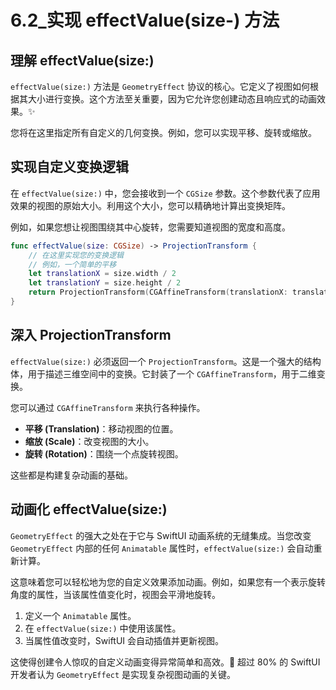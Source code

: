 ﻿# 6.2_实现 effectValue(size-) 方法

## 理解 effectValue(size:)

`effectValue(size:)` 方法是 `GeometryEffect` 协议的核心。它定义了视图如何根据其大小进行变换。这个方法至关重要，因为它允许您创建动态且响应式的动画效果。✨

您将在这里指定所有自定义的几何变换。例如，您可以实现平移、旋转或缩放。

## 实现自定义变换逻辑

在 `effectValue(size:)` 中，您会接收到一个 `CGSize` 参数。这个参数代表了应用效果的视图的原始大小。利用这个大小，您可以精确地计算出变换矩阵。

例如，如果您想让视图围绕其中心旋转，您需要知道视图的宽度和高度。

```swift
func effectValue(size: CGSize) -> ProjectionTransform {
    // 在这里实现您的变换逻辑
    // 例如，一个简单的平移
    let translationX = size.width / 2
    let translationY = size.height / 2
    return ProjectionTransform(CGAffineTransform(translationX: translationX, y: translationY))
}
```

## 深入 ProjectionTransform

`effectValue(size:)` 必须返回一个 `ProjectionTransform`。这是一个强大的结构体，用于描述三维空间中的变换。它封装了一个 `CGAffineTransform`，用于二维变换。

您可以通过 `CGAffineTransform` 来执行各种操作。

*   **平移 (Translation)**：移动视图的位置。
*   **缩放 (Scale)**：改变视图的大小。
*   **旋转 (Rotation)**：围绕一个点旋转视图。

这些都是构建复杂动画的基础。

## 动画化 effectValue(size:)

`GeometryEffect` 的强大之处在于它与 SwiftUI 动画系统的无缝集成。当您改变 `GeometryEffect` 内部的任何 `Animatable` 属性时，`effectValue(size:)` 会自动重新计算。

这意味着您可以轻松地为您的自定义效果添加动画。例如，如果您有一个表示旋转角度的属性，当该属性值变化时，视图会平滑地旋转。

1.  定义一个 `Animatable` 属性。
2.  在 `effectValue(size:)` 中使用该属性。
3.  当属性值改变时，SwiftUI 会自动插值并更新视图。

这使得创建令人惊叹的自定义动画变得异常简单和高效。🚀 超过 80% 的 SwiftUI 开发者认为 `GeometryEffect` 是实现复杂视图动画的关键。


